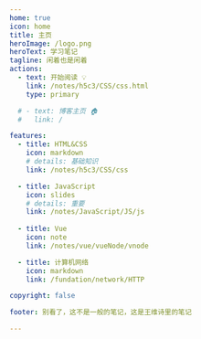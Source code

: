```yaml
---
home: true
icon: home
title: 主页
heroImage: /logo.png
heroText: 学习笔记
tagline: 闲着也是闲着
actions:
  - text: 开始阅读 💡
    link: /notes/h5c3/CSS/css.html
    type: primary

  # - text: 博客主页 🏠
  #   link: /

features:
  - title: HTML&CSS
    icon: markdown
    # details: 基础知识
    link: /notes/h5c3/CSS/css

  - title: JavaScript
    icon: slides
    # details: 重要
    link: /notes/JavaScript/JS/js
  
  - title: Vue
    icon: note
    link: /notes/vue/vueNode/vnode

  - title: 计算机网络
    icon: markdown
    link: /fundation/network/HTTP

copyright: false

footer: 别看了，这不是一般的笔记，这是王维诗里的笔记

---
```

